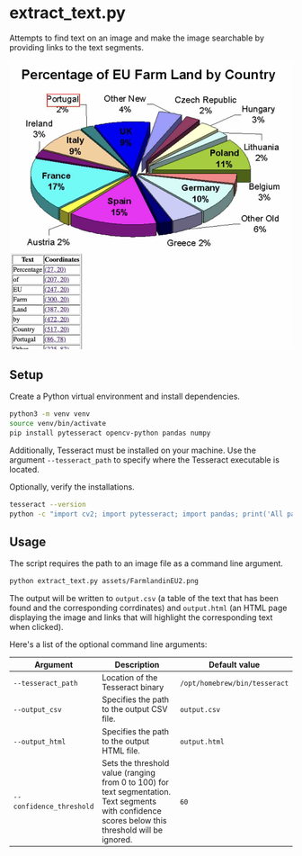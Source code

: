 # extract_text.py
Attempts to find text on an image and make
the image searchable by providing links to
the text segments.

![HTML page with text fragment highlightin](assets/demo.jpg)

## Setup
Create a Python virtual environment and install dependencies.

``` sh
python3 -m venv venv
source venv/bin/activate
pip install pytesseract opencv-python pandas numpy
```

Additionally, Tesseract must be installed on your machine.
Use the argument `--tesseract_path` to specify where the Tesseract executable
is located.

Optionally, verify the installations.

``` sh
tesseract --version
python -c "import cv2; import pytesseract; import pandas; print('All packages are installed successfully!')"
```

## Usage
The script requires the path to an image file
as a command line argument.

``` sh
python extract_text.py assets/FarmlandinEU2.png
```

The output will be written to `output.csv` (a table of the text 
that has been found and the corresponding corrdinates)
and `output.html` (an HTML page displaying the image and 
links that will highlight the corresponding text when clicked).

Here's a list of the optional command line arguments:

| Argument | Description | Default value |
|----------|-------------|---------------|
| `--tesseract_path` | Location of the Tesseract binary | `/opt/homebrew/bin/tesseract` |
| `--output_csv` | Specifies the path to the output CSV file. | `output.csv` |
| `--output_html` | Specifies the path to the output HTML file. | `output.html` |
| `--confidence_threshold` | Sets the threshold value (ranging from 0 to 100) for text segmentation. Text segments with confidence scores below this threshold will be ignored. | `60` |
